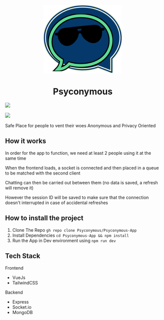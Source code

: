 <p align="center"> 
  <img width="256px" src="./apps/frontend/public/logo.png"></img>

  <h1 align="center"> Psyconymous </h1>

  <img src="https://badges.frapsoft.com/typescript/code/typescript-150x33.png?v=101"></img>
  
  <img src="https://img.shields.io/github/languages/code-size/Psyconymous/Psyconymous-App?style=for-the-badge">
</p>

Safe Place for people to vent their woes
Anonymous and Privacy Oriented

## How it works
In order for the app to function, we need at least 2 people using it at the same time

When the frontend loads, a socket is connected and then placed in a queue to be matched with the second client

Chatting can then be carried out between them
(no data is saved, a refresh will remove it)

However the session ID will be saved to make sure that the connection doesn't interrupted in case of accidental refreshes

## How to install the project

1) Clone The Repo
``` gh repo clone Psyconymous/Psyconymous-App ```
2) Install Dependencies
``` cd Psyconymous-App && npm install ```
3) Run the App in Dev environment using
``` npm run dev ```

## Tech Stack
Frontend
- VueJs
- TailwindCSS

Backend
- Express
- Socket.io
- MongoDB
